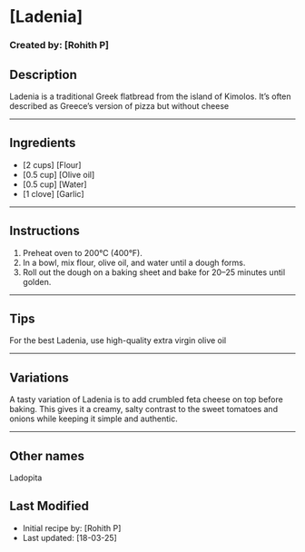 # [Ladenia]
### Created by: [Rohith P]

## Description
Ladenia is a traditional Greek flatbread from the island of Kimolos. It’s often described as Greece’s version of pizza but without cheese

---

## Ingredients
- [2 cups] [Flour]
- [0.5 cup] [Olive oil]
- [0.5 cup] [Water]
- [1 clove] [Garlic]

---


## Instructions
1. Preheat oven to 200°C (400°F).
2. In a bowl, mix flour, olive oil, and water until a dough forms.
3. Roll out the dough on a baking sheet and bake for 20–25 minutes until golden.

---


## Tips
For the best Ladenia, use high-quality extra virgin olive oil

---

## Variations
A tasty variation of Ladenia is to add crumbled feta cheese on top before baking. This gives it a creamy, salty contrast to the sweet tomatoes and onions while keeping it simple and authentic.

---

## Other names
Ladopita 





## Last Modified
- Initial recipe by: [Rohith P]
- Last updated: [18-03-25] 